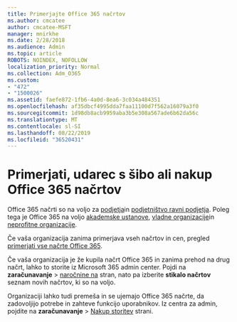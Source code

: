 ```yaml
---
title: Primerjajte Office 365 načrtov
ms.author: cmcatee
author: cmcatee-MSFT
manager: mnirkhe
ms.date: 2/28/2018
ms.audience: Admin
ms.topic: article
ROBOTS: NOINDEX, NOFOLLOW
localization_priority: Normal
ms.collection: Adm_O365
ms.custom:
- "472"
- "1500026"
ms.assetid: faefe872-1fb6-4a0d-8ea6-3c034a484351
ms.openlocfilehash: af35dbcf4995dda7faa11100d7f562a16079a3f0
ms.sourcegitcommit: 1d98db8acb9959aba3b5e308a567ade6b62da56c
ms.translationtype: MT
ms.contentlocale: sl-SI
ms.lasthandoff: 08/22/2019
ms.locfileid: "36520431"
---
```

# <a name="compare-switch-or-purchase-office-365-plans"></a>Primerjati, udarec s šibo ali nakup Office 365 načrtov
  
Office 365 načrti so na voljo za [podjetja](https://products.office.com/compare-all-microsoft-office-products?tab=2)in [podjetništvo ravni podjetja](https://products.office.com/business/compare-more-office-365-for-business-plans). Poleg tega je Office 365 na voljo [akademske ustanove](https://products.office.com/academic/compare-office-365-education-plans), [vladne organizacije](https://products.office.com/government/compare-office-365-government-plans)in [neprofitne organizacije](https://products.office.com/nonprofit/office-365-nonprofit-plans-and-pricing?tab=1).
  
Če vaša organizacija zanima primerjava vseh načrtov in cen, pregled [primerjati vse načrte Office 365](https://products.office.com/business/compare-more-office-365-for-business-plans).
  
Če vaša organizacija je že kupila načrt Office 365 in zanima prehod na drug načrt, lahko to storite iz Microsoft 365 admin center. Pojdi na **zaračunavanje** \> [naročnine na](https://go.microsoft.com/fwlink/p/?linkid=842054) stran, nato pa izberite **stikalo načrtov** seznam novih načrtov, ki so na voljo.
  
Organizaciji lahko tudi premeša in se ujemajo Office 365 načrte, da zadovoljijo potrebe in zahteve funkcijo uporabnikov. Iz centra za admin, pojdite na **zaračunavanje** \> [Nakup storitev](https://go.microsoft.com/fwlink/p/?linkid=868433) strani.